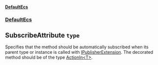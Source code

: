 #### [DefaultEcs](./DefaultEcs.md 'DefaultEcs')
### [DefaultEcs](./DefaultEcs.md#DefaultEcs 'DefaultEcs')
## SubscribeAttribute `type`
Specifies that the method should be automatically subscribed when its parent type or instance is called with [IPublisherExtension](./DefaultEcs-IPublisherExtension.md 'DefaultEcs.IPublisherExtension').
The decorated method should be of the type [ActionIn&lt;T&gt;](./DefaultEcs-ActionIn-T-.md 'DefaultEcs.ActionIn&lt;T&gt;').
